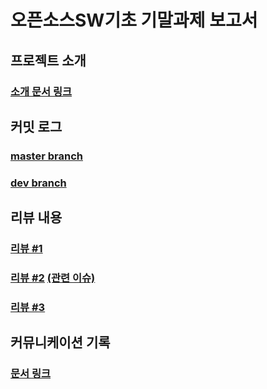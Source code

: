 # 오픈소스SW기초 기말과제 보고서

## 프로젝트 소개

### [소개 문서 링크](documents/introduction.md)

## 커밋 로그

### [master branch](https://github.com/pdjdev/bokboot/commits/master)
### [dev branch](https://github.com/pdjdev/bokboot/commits/dev)

## 리뷰 내용

### [리뷰 #1](https://github.com/pdjdev/bokboot/commit/34a930d688d4d662723a126f9d0b2f2a95d82b69#r45239164)
### [리뷰 #2](https://github.com/pdjdev/bokboot/pull/11#pullrequestreview-555376998) [(관련 이슈)](https://github.com/pdjdev/bokboot/issues/10)
### [리뷰 #3](https://github.com/pdjdev/bokboot/commit/f7d037cad5cd155ef42afa263bf8054204deb404#r45262589)

## 커뮤니케이션 기록

### [문서 링크](documents/)
